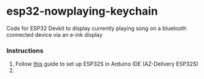 # esp32-nowplaying-keychain

Code for ESP32 Devkit to display currently playing song on a bluetooth connected device via an e-ink display

### Instructions

1. Follow [this](https://www.az-delivery.uk/en/blogs/azdelivery-blog-fur-arduino-und-raspberry-pi/esp32-jetzt-mit-boardverwalter-installieren) guide to set up ESP32S in Arduino IDE (AZ-Delivery ESP32S)
2.
